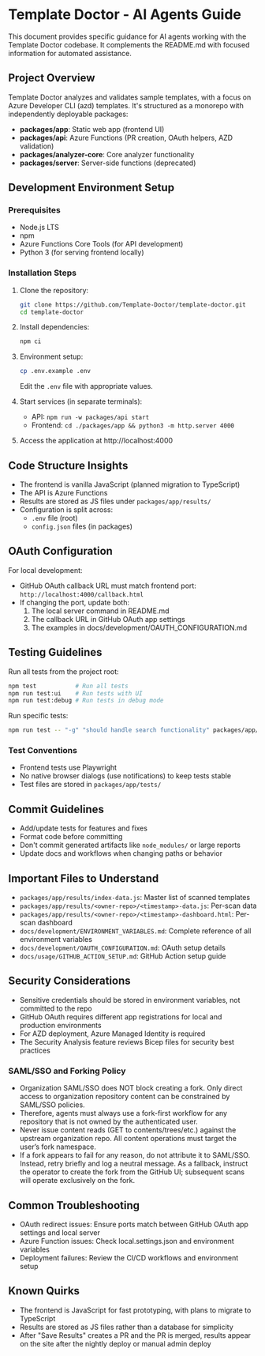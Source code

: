 # Template Doctor - AI Agents Guide

This document provides specific guidance for AI agents working with the Template Doctor codebase. It complements the README.md with focused information for automated assistance.

## Project Overview

Template Doctor analyzes and validates sample templates, with a focus on Azure Developer CLI (azd) templates. It's structured as a monorepo with independently deployable packages:

- **packages/app**: Static web app (frontend UI)
- **packages/api**: Azure Functions (PR creation, OAuth helpers, AZD validation)
- **packages/analyzer-core**: Core analyzer functionality
- **packages/server**: Server-side functions (deprecated)

## Development Environment Setup

### Prerequisites

- Node.js LTS
- npm 
- Azure Functions Core Tools (for API development)
- Python 3 (for serving frontend locally)

### Installation Steps

1. Clone the repository:
   ```bash
   git clone https://github.com/Template-Doctor/template-doctor.git
   cd template-doctor
   ```

2. Install dependencies:
   ```bash
   npm ci
   ```

3. Environment setup:
   ```bash
   cp .env.example .env
   ```
   Edit the `.env` file with appropriate values.

4. Start services (in separate terminals):
   - API: `npm run -w packages/api start`
   - Frontend: `cd ./packages/app && python3 -m http.server 4000`

5. Access the application at http://localhost:4000

## Code Structure Insights

- The frontend is vanilla JavaScript (planned migration to TypeScript)
- The API is Azure Functions
- Results are stored as JS files under `packages/app/results/`
- Configuration is split across:
  - `.env` file (root)
  - `config.json` files (in packages)

## OAuth Configuration

For local development:
- GitHub OAuth callback URL must match frontend port: `http://localhost:4000/callback.html`
- If changing the port, update both:
  1. The local server command in README.md
  2. The callback URL in GitHub OAuth app settings
  3. The examples in docs/development/OAUTH_CONFIGURATION.md

## Testing Guidelines

Run all tests from the project root:
```bash
npm test           # Run all tests
npm run test:ui    # Run tests with UI
npm run test:debug # Run tests in debug mode
```

Run specific tests:
```bash
npm run test -- "-g" "should handle search functionality" packages/app/tests/app.spec.js
```

### Test Conventions
- Frontend tests use Playwright
- No native browser dialogs (use notifications) to keep tests stable
- Test files are stored in `packages/app/tests/`

## Commit Guidelines

- Add/update tests for features and fixes
- Format code before committing
- Don't commit generated artifacts like `node_modules/` or large reports
- Update docs and workflows when changing paths or behavior

## Important Files to Understand

- `packages/app/results/index-data.js`: Master list of scanned templates
- `packages/app/results/<owner-repo>/<timestamp>-data.js`: Per-scan data
- `packages/app/results/<owner-repo>/<timestamp>-dashboard.html`: Per-scan dashboard
- `docs/development/ENVIRONMENT_VARIABLES.md`: Complete reference of all environment variables
- `docs/development/OAUTH_CONFIGURATION.md`: OAuth setup details
- `docs/usage/GITHUB_ACTION_SETUP.md`: GitHub Action setup guide

## Security Considerations

- Sensitive credentials should be stored in environment variables, not committed to the repo
- GitHub OAuth requires different app registrations for local and production environments
- For AZD deployment, Azure Managed Identity is required
- The Security Analysis feature reviews Bicep files for security best practices

### SAML/SSO and Forking Policy

- Organization SAML/SSO does NOT block creating a fork. Only direct access to organization repository content can be constrained by SAML/SSO policies.
- Therefore, agents must always use a fork-first workflow for any repository that is not owned by the authenticated user.
- Never issue content reads (GET to contents/trees/etc.) against the upstream organization repo. All content operations must target the user’s fork namespace.
- If a fork appears to fail for any reason, do not attribute it to SAML/SSO. Instead, retry briefly and log a neutral message. As a fallback, instruct the operator to create the fork from the GitHub UI; subsequent scans will operate exclusively on the fork.

## Common Troubleshooting

- OAuth redirect issues: Ensure ports match between GitHub OAuth app settings and local server
- Azure Function issues: Check local.settings.json and environment variables
- Deployment failures: Review the CI/CD workflows and environment setup

## Known Quirks

- The frontend is JavaScript for fast prototyping, with plans to migrate to TypeScript
- Results are stored as JS files rather than a database for simplicity
- After "Save Results" creates a PR and the PR is merged, results appear on the site after the nightly deploy or manual admin deploy